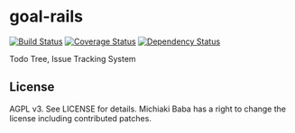 goal-rails
==========
[![Build Status](https://travis-ci.org/publicle/goal-rails.svg)](https://travis-ci.org/publicle/goal-rails) [![Coverage Status](https://coveralls.io/repos/publicle/goal-rails/badge.png)](https://coveralls.io/r/publicle/goal-rails) [![Dependency Status](https://gemnasium.com/publicle/goal-rails.svg)](https://gemnasium.com/publicle/goal-rails)

Todo Tree, Issue Tracking System

## License
AGPL v3. See LICENSE for details.
Michiaki Baba has a right to change the license including contributed patches.
